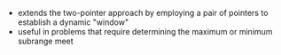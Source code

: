 - extends the two-pointer approach by employing a pair of pointers to establish a dynamic "window"
- useful in problems that require determining the maximum or minimum subrange meet